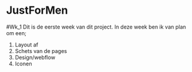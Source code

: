 # JustForMen

#Wk_1
Dit is de eerste week van dit project. In deze week ben ik van plan om een;
1. Layout af
2. Schets van de pages
3. Design/webflow
4. Iconen
